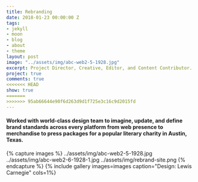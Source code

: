 ```yaml
---
title: Rebranding
date: 2018-01-23 00:00:00 Z
tags:
- jekyll
- moon
- blog
- about
- theme
layout: post
image: "../assets/img/abc-web2-5-1928.jpg"
excerpt: Project Director, Creative, Editor, and Content Contributor.
project: true
comments: true
<<<<<<< HEAD
show: true
=======
>>>>>>> 95ab66644e90f6d263d9d1f725e3c16c9d2015fd
---
```


#### Worked with world-class design team to imagine, update, and define brand standards across every platform from web presence to merchandise to press packages for a popular literary charity in Austin, Texas. 
 
{% capture images %}
	../assets/img/abc-web2-5-1928.jpg
  ../assets/img/abc-web2-6-1928-1.jpg
  ../assets/img/rebrand-site.png
{% endcapture %}
{% include gallery images=images caption="Design: Lewis Carnegie" cols=1%}

